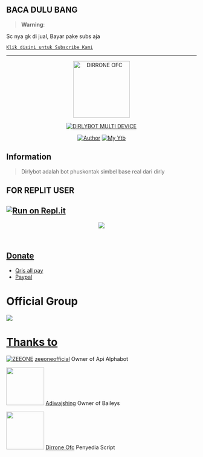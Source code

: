 ## BACA DULU BANG

> **Warning**:

Sc nya gk di jual, Bayar pake subs aja

[`Klik disini untuk Subscribe Kami`](https://YouTube.com/@dirroneofc)

-----------------------------------------------------

<p align="center">
<img src="https://github.com/dirroneofc.png" alt="DIRRONE OFC" width="150"/>


</p>
<p align="center">
<a href="#"><img title="DIRLYBOT MULTI DEVICE" src="https://img.shields.io/badge/DIRLYBOT MULTI DEVICE-green?colorA=%23ff0000&colorB=%23017e40&style=for-the-badge"></a>
</p>
<p align="center">
<a href="https://github.com/dirroneofc"><img title="Author" src="https://img.shields.io/badge/Author-DirroneOfc-red.svg?style=for-the-badge&logo=github"></a>
<a href="https://YouTube.com/@dirroneofc"><img title="My Ytb" src="https://img.shields.io/badge/Ytb-Dirroneofc-red.svg?style=for-the-badge&logo=github"></a>

## Information
> Dirlybot adalah bot phuskontak simbel base real dari dirly

## FOR REPLIT USER
[![Run on Repl.it](https://repl.it/badge/github/zeeoneofficial/Alphabot-Md)](https://repl.it/github/zeeoneofficial/Alphabot-Md)
------
<p align="center">
  <a href="https://youtu.be/jom_scHK09c"><img src="https://telegra.ph/file/873e2bbfbd1f15a535995.jpg" />
</p>
<br> 


## Donate
- [Qris all pay](https://telegra.ph/file/447be9e64d95c825f692b.jpg)
- [Paypal](https://paypal.me/zeeoneofc)

# Official Group
<a href="https://instabio.cc/Alphabot"><img
  src="https://img.shields.io/badge/DirlyBot    Support-FF03E4?style=for-the-badge&logo=whatsapp&logoColor=white" />

# Thanks to [![ZEEONE](http://github.com/zeeoneofficial.png?size=100)](http://github.com/zeeoneofficial) [zeeoneofficial](https://zeeoneofficial.github.io)
Owner of Api Alphabot

<a href="https://github.com/adiwajshing"><img src="https://github.com/adiwajshing.png?size=100" width="100" height="100"></a>
[Adiwajshing](https://github.com/adiwajshing)
Owner of Baileys


<a href="https://github.com/dirroneofc"><img src="https://github.com/dirroneofc.png?size=100" width="100" height="100"></a>
[Dirrone Ofc](https://github.com/dirroneofc)
Penyedia Script



